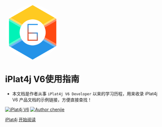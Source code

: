 <img width="180px" style="border-radius: 50%" src="./images/iPlatV6Doc.png">

# iPlat4j V6使用指南

- 本文档是作者从事 ```iPlat4j V6 Developer``` 以来的学习历程，用来收录 iPlat4j V6 产品文档的示例链接，方便直接查找！

[![iPlat4j V6](https://img.shields.io/badge/iPlat4j%20V6-%E4%BA%A7%E5%93%81%E6%96%87%E6%A1%A3-blue)](https://confluence.baocloud.cn/pages/viewpage.action?pageId=17160155)
[![Author chenjie](https://img.shields.io/badge/Author-chejie-orange)](https://github.com/cj1071/docsify-cj)

[//]: <> "This is also a comment."
[^_^]:
    哈哈哈，我是注释！

[iPlat4j](<https://confluence.baocloud.cn/pages/viewpage.action?pageId=17160155>)
[开始阅读](README.md)